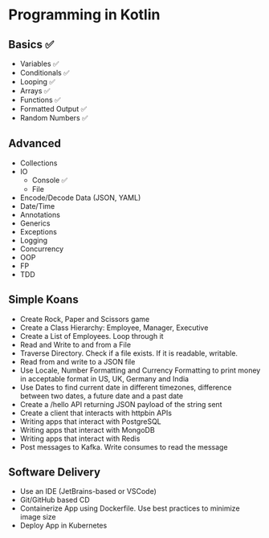 # Programming in Kotlin

## Basics ✅
- Variables ✅
- Conditionals ✅
- Looping ✅
- Arrays ✅
- Functions ✅ 
- Formatted Output ✅ 
- Random Numbers ✅ 

## Advanced
- Collections
- IO 
  + Console ✅
  + File
- Encode/Decode Data (JSON, YAML)
- Date/Time
- Annotations
- Generics
- Exceptions
- Logging
- Concurrency
- OOP
- FP
- TDD

## Simple Koans
- Create Rock, Paper and Scissors game
- Create a Class Hierarchy: Employee, Manager, Executive
- Create a List of Employees. Loop through it
- Read and Write to and from a File
- Traverse Directory. Check if a file exists. If it is readable, writable.
- Read from and write to a JSON file
- Use Locale, Number Formatting and Currency Formatting to print money in acceptable format in US, UK, Germany and India 
- Use Dates to find current date in different timezones, difference between two dates, a future date and a past date
- Create a /hello API returning JSON payload of the string sent
- Create a client that interacts with httpbin APIs
- Writing apps that interact with PostgreSQL
- Writing apps that interact with MongoDB
- Writing apps that interact with Redis
- Post messages to Kafka. Write consumes to read the message

## Software Delivery
- Use an IDE (JetBrains-based or VSCode)
- Git/GitHub based CD
- Containerize App using Dockerfile. Use best practices to minimize image size
- Deploy App in Kubernetes